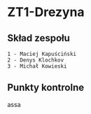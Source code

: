 # ZT1-Drezyna
## Skład zespołu
    1 - Maciej Kapuściński
    2 - Denys Klochkov
    3 - Michał Kowieski
    
## Punkty kontrolne
    
assa